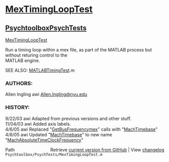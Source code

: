 # [MexTimingLoopTest](MexTimingLoopTest)
## [Psychtoolbox](Psychtoolbox)[PsychTests](PsychTests)

[MexTimingLoopTest](MexTimingLoopTest)  
  
Run a timing loop within a mex file, as part of the MATLAB process but without returing control to the   
 MATLAB engine.    
  
SEE ALSO: [MATLABTimingTest](MATLABTimingTest).m  
  
### AUTHORS:  
Allen Ingling     awi     Allen.Ingling@nyu.edu  
  
### HISTORY:   
9/22/03   awi     Adapted from previous versions and other stuff.  
11/04/03  awi     Added axis labels.  
4/6/05    awi     Replaced "[GetBusFrequencymex](GetBusFrequencymex)" calls with "[MachTimebase](MachTimebase)"  
4/8/05    awi     Updated "[MachTimebase](MachTimebase)" to new name "[MachAbsoluteTimeClockFrequency](MachAbsoluteTimeClockFrequency)"  




<div class="code_header" style="text-align:right;">
  <span style="float:left;">Path&nbsp;&nbsp;</span> <span class="counter">Retrieve <a href=
  "https://raw.github.com/Psychtoolbox-3/Psychtoolbox-3/beta/Psychtoolbox/PsychTests/MexTimingLoopTest.m">current version from GitHub</a> | View <a href=
  "https://github.com/Psychtoolbox-3/Psychtoolbox-3/commits/beta/Psychtoolbox/PsychTests/MexTimingLoopTest.m">changelog</a></span>
</div>
<div class="code">
  <code>Psychtoolbox/PsychTests/MexTimingLoopTest.m</code>
</div>

